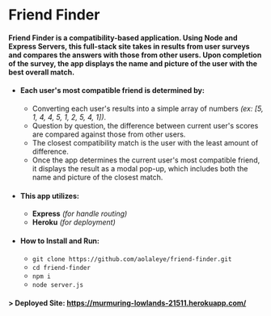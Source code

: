 # Friend Finder

#### Friend Finder is a compatibility-based application. Using Node and Express Servers, this full-stack site takes in results from user surveys and compares the answers with those from other users. Upon completion of the survey, the app displays the name and picture of the user with the best overall match.

* #### Each user's most compatible friend is determined by:
    * Converting each user's results into a simple array of numbers _(ex: [5, 1, 4, 4, 5, 1, 2, 5, 4, 1])_.
    * Question by question, the difference between current user's scores are compared against those from other users.
    * The closest compatibility match is the user with the least amount of difference.
    * Once the app determines the current user's most compatible friend, it displays the result as a modal pop-up, which includes both the name and picture of the closest match.

* #### This app utilizes:
    * __Express__ _(for handle routing)_
    * __Heroku__ _(for deployment)_

* #### How to Install and Run:
    * `git clone https://github.com/aolaleye/friend-finder.git`
    * `cd friend-finder`
    * `npm i`
    * `node server.js`

#### > Deployed Site: https://murmuring-lowlands-21511.herokuapp.com/